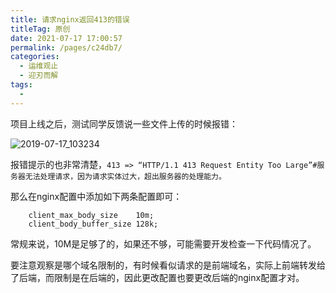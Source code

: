 ```yaml
---
title: 请求nginx返回413的错误
titleTag: 原创
date: 2021-07-17 17:00:57
permalink: /pages/c24db7/
categories:
  - 运维观止
  - 迎刃而解
tags:
  - 
---
```



项目上线之后，测试同学反馈说一些文件上传的时候报错：

![2019-07-17_103234](http://t.eryajf.net/imgs/2021/09/4d36575655b499d3.jpg)

报错提示的也非常清楚，`413 => “HTTP/1.1 413 Request Entity Too Large”#服务器无法处理请求，因为请求实体过大，超出服务器的处理能力。`

那么在nginx配置中添加如下两条配置即可：

```
	client_max_body_size    10m;
    client_body_buffer_size 128k;
```

常规来说，10M是足够了的，如果还不够，可能需要开发检查一下代码情况了。

要注意观察是哪个域名限制的，有时候看似请求的是前端域名，实际上前端转发给了后端，而限制是在后端的，因此更改配置也要更改后端的nginx配置才对。